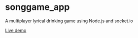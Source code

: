 # songgame_app
A multiplayer lyrical drinking game using Node.js and socket.io

[Live demo](https://thesonggame.herokuapp.com/)
